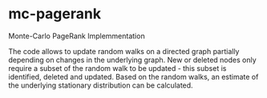 # mc-pagerank
Monte-Carlo PageRank Implemmentation

The code allows to update random walks on a directed graph partially depending on changes in the underlying graph. 
New or deleted nodes only require a subset of the random walk to be updated - this subset is identified, deleted and updated. Based on the random walks, an
estimate of the underlying stationary distribution can be calculated.
